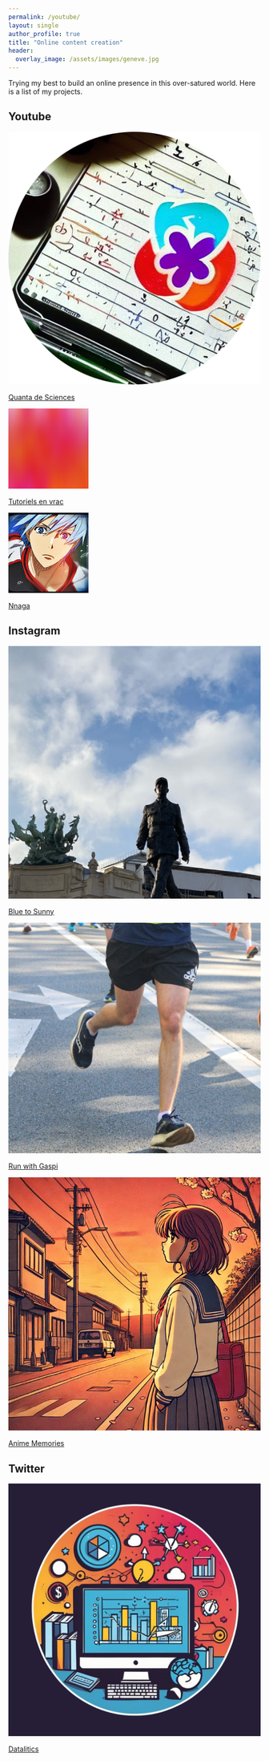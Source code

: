 ```yaml
---
permalink: /youtube/
layout: single
author_profile: true
title: "Online content creation"
header:
  overlay_image: /assets/images/geneve.jpg
---
```


Trying my best to build an online presence in this over-satured world. Here is a list of my projects.

## Youtube

<div class="icon-grid">
  <a href="https://www.youtube.com/@sciences.quanta">
    <img src="/assets/icons/quanta.png" alt="Quanta de Sciences">
    <p>Quanta de Sciences</p>
  </a>
  <a href="https://www.youtube.com/channel/UCo-qkV187HhALYFvtq8fYxA">
    <img src="/assets/icons/tutorial.png" alt="Tutoriels en vrac">
    <p>Tutoriels en vrac</p>
  </a>
  <a href="https://www.youtube.com/@Gaspa93100">
    <img src="/assets/icons/nnaga.png" alt="Nnaga">
    <p>Nnaga</p>
  </a>
</div>

## Instagram

<div class="icon-grid">
  <a href="https://www.instagram.com/blueto_sunny/">
    <img src="/assets/icons/blue.png" alt="Blue to Sunny">
    <p>Blue to Sunny</p>
  </a>
  <a href="https://www.instagram.com/run_with_gaspi/">
    <img src="/assets/icons/run.png" alt="Run with Gaspi">
    <p>Run with Gaspi</p>
  </a>
  <a href="https://www.instagram.com/ani_mememories/">
    <img src="/assets/icons/anime.png" alt="Anime Memories">
    <p>Anime Memories</p>
  </a>
</div>

## Twitter

<div class="icon-grid">
  <a href="https://x.com/datalitics">
    <img src="/assets/icons/datalitics.png" alt="Datalitics">
    <p>Datalitics</p>
  </a>
</div>

